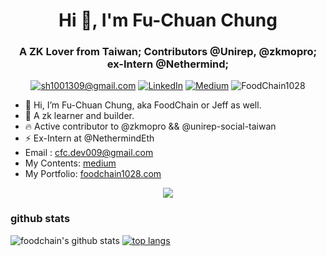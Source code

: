 <h1 align="center">Hi 👋, I'm Fu-Chuan Chung</h1>
<h3 align="center">A ZK Lover from Taiwan; Contributors @Unirep, @zkmopro; ex-Intern @Nethermind;</h3>

<p align="center">
	<a href="mailto:sh1001309@gmail.com?subject=Github%20Visitor&body=Hi%20Ohidur,..."><img src="http://img.shields.io/badge/sh1001309@gmail.com-_?label=Send%20Mail&style=social&logo=gmail" alt="sh1001309@gmail.com"></a>
	<a href="https://www.linkedin.com/in/fu-chuan-chung-177841232/"><img src="https://img.shields.io/badge/-@FuChuanChung-_?label=LinkedIn&style=social&logo=linkedin" alt="LinkedIn"></a>
	<a href="https://medium.com/@food-chain"><img src="http://img.shields.io/badge/-@FuChuanChung-_?label=Medium&style=social&logo=medium" alt="Medium"></a>
  <img src="https://komarev.com/ghpvc/?username=FoodChain1028&label=Profile%20views&color=0e75b6&style=flat" alt="FoodChain1028" />
</p>

- 👋 Hi, I’m Fu-Chuan Chung, aka FoodChain or Jeff as well.
- 🌱 A zk learner and builder.
- 🔥 Active contributor to @zkmopro && @unirep-social-taiwan
- ⚡️ Ex-Intern at @NethermindEth
- Email : cfc.dev009@gmail.com
- My Contents: [medium](https://medium.com/@food-chain)
- My Portfolio: [foodchain1028.com](https://foodchain1028.com)

<p align="center">
    <img src="https://assets.pokemon.com/assets/cms2/img/pokedex/full/132.png">
</p>

### github stats 
![foodchain's github stats](https://github-readme-stats.vercel.app/api?username=FoodChain1028&show_icons=true&theme=cobalt) 
[![top langs](https://github-readme-stats.vercel.app/api/top-langs/?username=FoodChain1028&layout=compact&hide=html)](https://github.com/anuraghazra/github-readme-stats)
